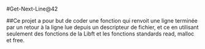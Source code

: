 #Get-Next-Line@42

##Ce projet a pour but de coder une fonction qui renvoit une ligne terminée par un retour à la ligne lue depuis un descripteur de fichier, et ce en utilisant seulement des fonctions de la Libft et les fonctions standards read, malloc et free.